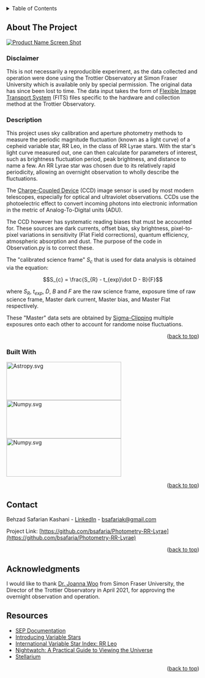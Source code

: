 <!-- TABLE OF CONTENTS -->
<details>
  <summary>Table of Contents</summary>
  <ol>
    <li>
      <a href="#about-the-project">About The Project</a>
      <ul>
        <li><a href="#disclaimer">Disclaimer</a></li>
        <li><a href="#description">Description</a></li>
        <li><a href="#built-with">Built With</a></li>
      </ul>
    </li>
    <li><a href="#contact">Contact</a></li>
    <li><a href="#acknowledgments">Acknowledgments</a></li>
    <li><a href="#resources">Resources</a></li>
  </ol>
</details>



<!-- ABOUT THE PROJECT -->
## About The Project

[![Product Name Screen Shot][product-screenshot]](https://twitter.com/sfutrottobs)

### Disclaimer

This is not necessarily a reproducible experiment, as the data collected and operation were done using the Trottier Observatory at Simon Fraser University which is available only by special permission. The original data has since been lost to time. The data input takes the form of [Flexible Image Transport System](https://docs.astropy.org/en/stable/io/fits/) (FITS) files specific to the hardware and collection method at the Trottier Observatory.

### Description

This project uses sky calibration and aperture photometry methods to measure the periodic magnitude fluctuation (known as a light curve) of a cepheid variable star, RR Leo, in the class of RR Lyrae stars. With the star's light curve measured out, one can then calculate for parameters of interest, such as brightness fluctuation period, peak brightness, and distance to name a few. An RR Lyrae star was chosen due to its relatively rapid periodicity, allowing an overnight observation to wholly describe the fluctuations.

The [Charge-Coupled Device](https://en.wikipedia.org/wiki/Charge-coupled_device) (CCD) image sensor is used by most modern telescopes, especially for optical and ultraviolet observations. CCDs use the photoelectric effect to convert incoming photons into electronic information in the metric of Analog-To-Digital units (ADU).

The CCD however has systematic reading biases that must be accounted for. These sources are dark currents, offset bias, sky brightness, pixel-to-pixel variations in sensitivity (Flat Field corrections), quantum efficiency, atmospheric absorption and dust. The purpose of the code in Observation.py is to correct these.

The "calibrated science frame" $S_{c}$ that is used for data analysis is obtained via the equation:

$$S_{c} = \frac{S_{R} - t_{exp}\dot D - B}{F}$$

where $S_{R}$, $t_{exp}$, $\dot D$, $B$ and $F$ are the raw science frame, exposure time of raw science frame, Master dark current, Master bias, and Master Flat respectively.

These "Master" data sets are obtained by [Sigma-Clipping](https://www.gnu.org/software/gnuastro/manual/html_node/Sigma-clipping.html) multiple exposures onto each other to account for randome noise fluctuations. 

<p align="right">(<a href="#readme-top">back to top</a>)</p>



### Built With

[<img src="https://www.astropy.org/images/astropy_word.svg" alt="Astropy.svg" width="300" height="100">][Astropy-url]
[<img src="https://numpy.org/images/logo.svg" alt="Numpy.svg" width="300" height="100">][Numpy-url]
[<img src="https://matplotlib.org/_static/logo_light.svg" alt="Numpy.svg" width="300" height="100">][Matplotlib-url]

<p align="right">(<a href="#readme-top">back to top</a>)</p>

<!-- CONTACT -->
## Contact

Behzad Safarian Kashani - [LinkedIn](https://www.linkedin.com/in/bsk00/) - bsafariak@gmail.com

Project Link: [https://github.com/bsafaria/Photometry-RR-Lyrae](https://github.com/bsafaria/Photometry-RR-Lyrae)

<p align="right">(<a href="#readme-top">back to top</a>)</p>



<!-- ACKNOWLEDGMENTS -->
## Acknowledgments

I would like to thank [Dr. Joanna Woo](https://www.sfu.ca/physics/people/faculty/jwa304.html) from Simon Fraser University, the Director of the Trottier Observatory in April 2021, for approving the overnight observation and operation.

## Resources

* [SEP Documentation](https://sep.readthedocs.io/en/stable/)
* [Introducing Variable Stars](https://www.rasc.ca/variable-stars)
* [International Variable Star Index: RR Leo](https://www.aavso.org/vsx/index.php?view=detail.top&oid=17041)
* [Nightwatch: A Practical Guide to Viewing the Universe](https://nightwatchbook.com/)
* [Stellarium](https://stellarium.org/)

<p align="right">(<a href="#readme-top">back to top</a>)</p>

<!-- MARKDOWN LINKS & IMAGES -->
<!-- https://www.markdownguide.org/basic-syntax/#reference-style-links -->
[product-screenshot]: https://pbs.twimg.com/profile_banners/4140632479/1475366855/1500x500
[Astropy.svg]: https://www.astropy.org/images/astropy_word.svg
[Astropy-url]: https://www.astropy.org/
[Numpy.svg]: https://numpy.org/images/logo.svg
[Numpy-url]: https://numpy.org/
[Matplotlib.svg]: https://img.shields.io/badge/Vue.js-35495E?style=for-the-badge&logo=vuedotjs&logoColor=4FC08D
[Matplotlib-url]: https://matplotlib.org/

